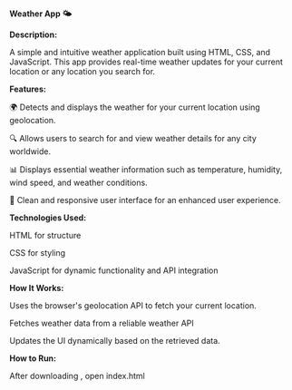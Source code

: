 **Weather App 🌤️**

**Description:**

A simple and intuitive weather application built using HTML, CSS, and JavaScript. This app provides real-time weather updates for your current location or any location you search for.


**Features:**

🌍 Detects and displays the weather for your current location using geolocation.

🔍 Allows users to search for and view weather details for any city worldwide.

📊 Displays essential weather information such as temperature, humidity, wind speed, and weather conditions.

🎨 Clean and responsive user interface for an enhanced user experience.


**Technologies Used:**

  HTML for structure
  
  CSS for styling
  
  JavaScript for dynamic functionality and API integration


**How It Works:**

  Uses the browser's geolocation API to fetch your current location.
  
  Fetches weather data from a reliable weather API 
  
  Updates the UI dynamically based on the retrieved data.

  

**How to Run:**

  After downloading , open index.html
